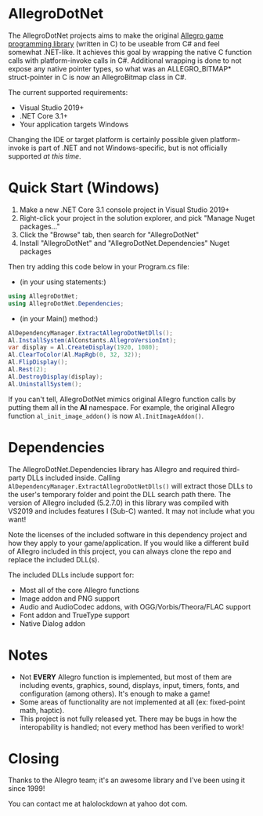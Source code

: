 # AllegroDotNet
The AllegroDotNet projects aims to make the original [Allegro game programming library](https://liballeg.org/) (written in C) to be useable from C# and feel somewhat .NET-like.
It achieves this goal by wrapping the native C function calls with platform-invoke calls in C#. Additional wrapping is done to not expose any native pointer types, so what was an ALLEGRO_BITMAP* struct-pointer in C is now an AllegroBitmap class in C#.

The current supported requirements:
* Visual Studio 2019+
* .NET Core 3.1+
* Your application targets Windows

Changing the IDE or target platform is certainly possible given platform-invoke is part of .NET and not Windows-specific, but is not officially supported *at this time*.

# Quick Start (Windows)
1) Make a new .NET Core 3.1 console project in Visual Studio 2019+
2) Right-click your project in the solution explorer, and pick "Manage Nuget packages..."
3) Click the "Browse" tab, then search for "AllegroDotNet"
4) Install "AllegroDotNet" and "AllegroDotNet.Dependencies" Nuget packages

Then try adding this code below in your Program.cs file:

- (in your using statements:)

```C#
using AllegroDotNet;
using AllegroDotNet.Dependencies;
```

- (in your Main() method:)

```C#
AlDependencyManager.ExtractAllegroDotNetDlls();
Al.InstallSystem(AlConstants.AllegroVersionInt);
var display = Al.CreateDisplay(1920, 1080);
Al.ClearToColor(Al.MapRgb(0, 32, 32));
Al.FlipDisplay();
Al.Rest(2);
Al.DestroyDisplay(display);
Al.UninstallSystem();
```

If you can't tell, AllegroDotNet mimics original Allegro function calls by putting them all in the __Al__ namespace. For example, the original Allegro function `al_init_image_addon()` is now `Al.InitImageAddon()`.

# Dependencies

The AllegroDotNet.Dependencies library has Allegro and required third-party DLLs included inside. Calling `AlDependencyManager.ExtractAllegroDotNetDlls()` will extract those DLLs to the user's temporary folder and point the DLL search path there. The version of Allegro included (5.2.7.0) in this library was compiled with VS2019 and includes features I (Sub-C) wanted. It may not include what you want!

Note the licenses of the included software in this dependency project and how they apply to your game/application. If you would like a different build of Allegro included in this project, you can always clone the repo and replace the included DLL(s).

The included DLLs include support for:
- Most all of the core Allegro functions
- Image addon and PNG support
- Audio and AudioCodec addons, with OGG/Vorbis/Theora/FLAC support
- Font addon and TrueType support
- Native Dialog addon

# Notes

- Not __EVERY__ Allegro function is implemented, but most of them are including events, graphics, sound, displays, input, timers, fonts, and configuration (among others). It's enough to make a game!
- Some areas of functionality are not implemented at all (ex: fixed-point math, haptic).
- This project is not fully released yet. There may be bugs in how the interopability is handled; not every method has been verified to work!

# Closing

Thanks to the Allegro team; it's an awesome library and I've been using it since 1999!

You can contact me at halolockdown at yahoo dot com.
